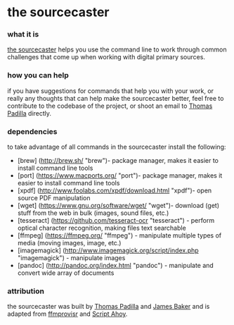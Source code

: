 # the sourcecaster

### what it is

[the sourcecaster](https://datapraxis.github.io/sourcecaster "the sourcecaster") helps you use the command line to work through common challenges that come up when working with digital primary sources. 

### how you can help

if you have suggestions for commands that help you with your work, or really any thoughts that can help make the sourcecaster better, feel free to contribute to the codebase of the project, or shoot an email to [Thomas Padilla](https://thomaspadilla.org "Thomas Padilla") directly. 

### dependencies

to take advantage of all commands in the sourcecaster install the following:
* [brew] (http://brew.sh/ "brew")- package manager, makes it easier to install command line tools
* [port] (https://www.macports.org/ "port")- package manager, makes it easier to install command line tools
* [xpdf] (http://www.foolabs.com/xpdf/download.html "xpdf")- open source PDF manipulation
* [wget] (https://www.gnu.org/software/wget/ "wget")- download (get) stuff from the web in bulk (images, sound files, etc.) 
* [tesseract] (https://github.com/tesseract-ocr "tesseract") - perform optical character recognition, making files text searchable
* [ffmpeg] (https://ffmpeg.org/ "ffmpeg") - manipulate multiple types of media (moving images, image, etc.)
* [imagemagick] (http://www.imagemagick.org/script/index.php "imagemagick") - manipulate images
* [pandoc] (http://pandoc.org/index.html "pandoc") - manipulate and convert wide array of documents

### attribution

the sourcecaster was built by [Thomas Padilla](https://thomaspadilla.org "Thomas Padilla") and [James Baker](https://cradledincaricature.com/ "James Baker") and is adapted from [ffmprovisr](https://amiaopensource.github.io/ffmprovisr/ "ffmprovisr") and [Script Ahoy](http://dd388.github.io/crals/ "Script Ahoy").
